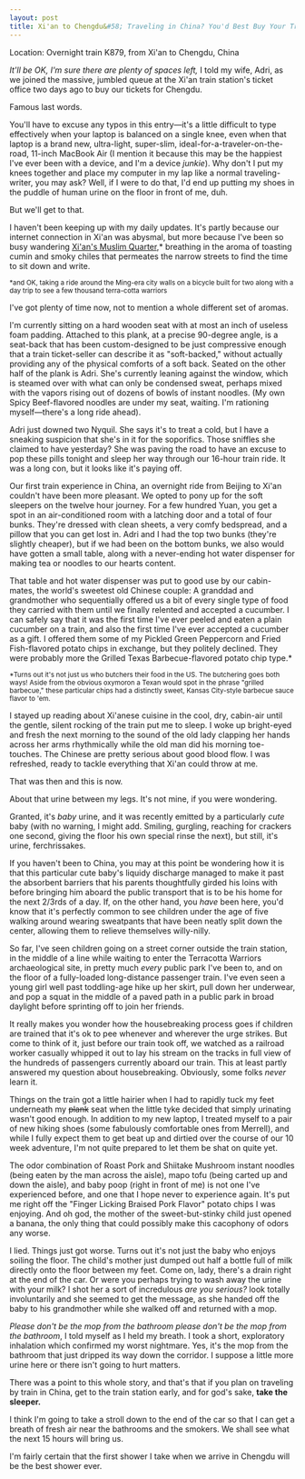 ```yaml
---
layout: post
title: Xi'an to Chengdu&#58; Traveling in China? You'd Best Buy Your Train Tickets Early. 
---
```


Location: Overnight train K879, from Xi'an to Chengdu, China

<em>It'll be OK, I'm sure there are plenty of spaces left,</em> I told my wife, Adri, as we joined the massive, jumbled queue at the Xi'an train station's ticket office two days ago to buy our tickets for Chengdu.

Famous last words.

You'll have to excuse any typos in this entry&mdash;it's a little difficult to type effectively when your laptop is balanced on a single knee, even when that laptop is a brand new, ultra-light, super-slim, ideal-for-a-traveler-on-the-road, 11-inch MacBook Air (I mention it because this may be the happiest I've ever been with a device, and I'm a device <em>junkie</em>). Why don't I put my knees together and place my computer in my lap like a normal traveling-writer, you may ask? Well, if I were to do that, I'd end up putting my shoes in the puddle of human urine on the floor in front of me, duh.

But we'll get to that.

I haven't been keeping up with my daily updates. It's partly because our internet connection in Xi'an was abysmal, but more because I've been so busy wandering <a href="http://kenjilopezalt.github.io/2014/06/23/Chilies%2C-Noodles%2C-and-Lamb%26%2358%3B-11-Must-Eat-Dishes-in-Xi%27an-From-the-Muslim-Quarter-and-Beyond/">Xi'an's Muslim Quarter</a>,* breathing in the aroma of toasting cumin and smoky chiles that permeates the narrow streets to find the time to sit down and write.

<small>*and OK, taking a ride around the Ming-era city walls on a bicycle built for two along with a day trip to see a few thousand terra-cotta warriors</small>

I've got plenty of time now, not to mention a whole different set of aromas.

I'm currently sitting on a hard wooden seat with at most an inch of useless foam padding. Attached to this plank, at a precise 90-degree angle, is a seat-back that has been custom-designed to be just compressive enough that a train ticket-seller can describe it as "soft-backed," without actually providing any of the  physical comforts of a soft back. Seated on the other half of the plank is Adri. She's currently leaning against the window, which is steamed over with what can only be condensed sweat, perhaps mixed with the vapors rising out of dozens of bowls of instant noodles. (My own Spicy Beef-flavored noodles are under my seat, waiting. I'm rationing myself&mdash;there's a long ride ahead).

Adri just downed two Nyquil. She says it's to treat a cold, but I have a sneaking suspicion that she's in it for the soporifics. Those sniffles she claimed to have yesterday? She was paving the road to have an excuse to pop these pills tonight and sleep her way through our 16-hour train ride. It was a long con, but it looks like it's paying off.

Our first train experience in China, an overnight ride from Beijing to Xi'an couldn't have been more pleasant. We opted to pony up for the soft sleepers on the twelve hour journey. For a few hundred Yuan, you get a spot in an air-conditioned room with a latching door and a total of four bunks. They're dressed with clean sheets, a very comfy bedspread, and a pillow that you can get lost in. Adri and I had the top two bunks (they're slightly cheaper), but if we had been on the bottom bunks, we also would have gotten a small table, along with a never-ending hot water dispenser for making tea or noodles to our hearts content.

That table and hot water dispenser was put to good use by our cabin-mates, the world's sweetest old Chinese couple: A granddad and grandmother who sequentially offered us a bit of every single type of food they carried with them until we finally relented and accepted a cucumber. I can safely say that it was the first time I've ever peeled and eaten a plain cucumber on a train, and also the first time I've ever accepted a cucumber as a gift. I offered them some of my Pickled Green Peppercorn and Fried Fish-flavored potato chips in exchange, but they politely declined. They were probably more the Grilled Texas Barbecue-flavored potato chip type.*

<small>*Turns out it's not just us who butchers their food in the US. The butchering goes both ways! Aside from the obvious oxymoron a Texan would spot in the phrase "grilled barbecue," these particular chips had a distinctly sweet, Kansas City-style barbecue sauce flavor to 'em.</small>

I stayed up reading about Xi'anese cuisine in the cool, dry, cabin-air until the gentle, silent rocking of the train put me to sleep. I woke up bright-eyed and fresh the next morning to the sound of the old lady clapping her hands across her arms rhythmically while the old man did his morning toe-touches. The Chinese are pretty serious about good blood flow. I was refreshed, ready to tackle everything that Xi'an could throw at me.

That was then and this is now.

About that urine between my legs. It's not mine, if you were wondering.

Granted, it's <em>baby</em> urine, and it was recently emitted by a particularly <em>cute</em> baby  (with no warning, I might add. Smiling, gurgling, reaching for crackers one second, giving the floor his own special rinse the next), but still, it's urine, ferchrissakes.

If you haven't been to China, you may at this point be wondering how it is that this particular cute baby's liquidy discharge managed to make it past the absorbent barriers that his parents thoughtfully girded his loins with before bringing him aboard the public transport that is to be his home for the next 2/3rds of a day. If, on the other hand, you <em>have</em> been here, you'd know that it's perfectly common to see children under the age of five walking around wearing sweatpants that have been neatly split down the center, allowing them to relieve themselves willy-nilly.

So far, I've seen children going on a street corner outside the train station, in the middle of a line while waiting to enter the Terracotta Warriors archaeological site, in pretty much <em>every</em> public park I've been to, and on the floor of a fully-loaded long-distance passenger train. I've even seen a young girl well past toddling-age hike up her skirt, pull down her underwear, and pop a squat in the middle of a paved path in a public park in broad daylight before sprinting off to join her friends.

It really makes you wonder how the housebreaking process goes if children are trained that it's ok to pee whenever and wherever the urge strikes. But come to think of it, just before our train took off, we watched as a railroad worker casually whipped it out to lay his stream on the tracks in full view of the hundreds of passengers currently aboard our train. This at least partly answered my question about housebreaking. Obviously, some folks <em>never</em> learn it.

Things on the train got a little hairier when I had to rapidly tuck my feet underneath my <del>plank</del> seat when the little tyke decided that simply urinating wasn't good enough. In addition to my new laptop, I treated myself to a pair of new hiking shoes (some fabulously comfortable ones from Merrell), and while I fully expect them to get beat up and dirtied over the course of our 10 week adventure, I'm not quite prepared to let them be shat on quite yet.

The odor combination of Roast Pork and Shiitake Mushroom instant noodles (being eaten by the man across the aisle), mapo tofu (being carted up and down the aisle), and baby poop (right in front of me) is not one I've experienced before, and one that I hope never to experience again. It's put me right off the "Finger Licking Braised Pork Flavor" potato chips I was enjoying. And oh god, the mother of the sweet-but-stinky child just opened a banana, the only thing that could possibly make this cacophony of odors any worse.

I  lied. Things just got worse. Turns out it's not just the baby who enjoys soiling the floor. The child's mother just dumped out half a bottle full of milk directly onto the floor between my feet. Come on, lady, there's a drain right at the end of the car. Or were you perhaps trying to wash away the urine with your milk? I shot her a sort of incredulous <em>are you serious?</em> look totally involuntarily and she seemed to get the message, as she handed off the baby to his grandmother while she walked off and returned with a mop.

<em>Please don't be the mop from the bathroom please don't be the mop from the bathroom</em>, I told myself as I held my breath. I took a short, exploratory inhalation which confirmed my worst nightmare. Yes, it's the mop from the bathroom that just dripped its way down the corridor. I suppose a little more urine here or there isn't going to hurt matters.

There was a point to this whole story, and that's that if you plan on traveling by train in China, get to the train station early, and for god's sake, <strong>take the sleeper.</strong>

I think I'm going to take a stroll down to the end of the car so that I can get a breath of fresh air near the bathrooms and the smokers. We shall see what the next 15 hours will bring us.

I'm fairly certain that the first shower I take when we arrive in Chengdu will be the best shower ever.